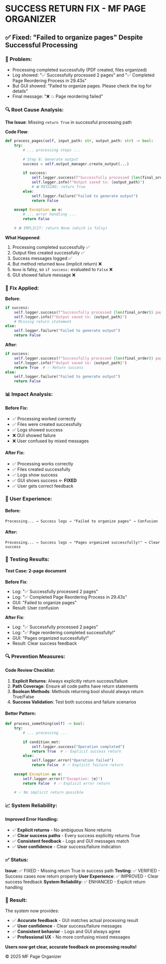 # SUCCESS RETURN FIX - MF PAGE ORGANIZER

## ✅ **Fixed: "Failed to organize pages" Despite Successful Processing**

### 🐛 **Problem:**
- Processing completed successfully (PDF created, files organized)
- Log showed: "✅ Successfully processed 2 pages" and "✅ Completed Page Reordering Process in 29.43s"
- But GUI showed: "Failed to organize pages. Please check the log for details"
- Final message: "❌ 💥 Page reordering failed"

### 🔍 **Root Cause Analysis:**

**The Issue**: Missing `return True` in successful processing path

**Code Flow**:
```python
def process_pages(self, input_path: str, output_path: str) -> bool:
    try:
        # ... processing steps ...
        
        # Step 8: Generate output
        success = self.output_manager.create_output(...)
        
        if success:
            self.logger.success(f"Successfully processed {len(final_order)} pages")
            self.logger.info(f"Output saved to: {output_path}")
            # ❌ MISSING: return True
        else:
            self.logger.failure("Failed to generate output")
            return False
            
    except Exception as e:
        # ... error handling ...
        return False
    
    # ❌ IMPLICIT: return None (which is falsy)
```

**What Happened**:
1. Processing completed successfully ✅
2. Output files created successfully ✅
3. Success messages logged ✅
4. But method returned `None` (implicit return) ❌
5. `None` is falsy, so `if success:` evaluated to `False` ❌
6. GUI showed failure message ❌

### 🔧 **Fix Applied:**

**Before**:
```python
if success:
    self.logger.success(f"Successfully processed {len(final_order)} pages")
    self.logger.info(f"Output saved to: {output_path}")
    # Missing return statement
else:
    self.logger.failure("Failed to generate output")
    return False
```

**After**:
```python
if success:
    self.logger.success(f"Successfully processed {len(final_order)} pages")
    self.logger.info(f"Output saved to: {output_path}")
    return True  # ✅ Return success
else:
    self.logger.failure("Failed to generate output")
    return False
```

### 📊 **Impact Analysis:**

#### Before Fix:
- ✅ Processing worked correctly
- ✅ Files were created successfully  
- ✅ Logs showed success
- ❌ GUI showed failure
- ❌ User confused by mixed messages

#### After Fix:
- ✅ Processing works correctly
- ✅ Files created successfully
- ✅ Logs show success
- ✅ GUI shows success ← **FIXED**
- ✅ User gets correct feedback

### 🎯 **User Experience:**

#### Before:
```
Processing... → Success logs → "Failed to organize pages" → Confusion
```

#### After:
```
Processing... → Success logs → "Pages organized successfully!" → Clear success
```

### 🧪 **Testing Results:**

#### Test Case: 2-page document
**Before Fix**:
- Log: "✅ Successfully processed 2 pages"
- Log: "✅ Completed Page Reordering Process in 29.43s"
- GUI: "Failed to organize pages"
- Result: User confusion

**After Fix**:
- Log: "✅ Successfully processed 2 pages"  
- Log: "✅ Page reordering completed successfully!"
- GUI: "Pages organized successfully!"
- Result: Clear success feedback

### 🔍 **Prevention Measures:**

#### Code Review Checklist:
1. **Explicit Returns**: Always explicitly return success/failure
2. **Path Coverage**: Ensure all code paths have return statements
3. **Boolean Methods**: Methods returning bool should always return True/False
4. **Success Validation**: Test both success and failure scenarios

#### Better Pattern:
```python
def process_something(self) -> bool:
    try:
        # ... processing ...
        
        if condition_met:
            self.logger.success("Operation completed")
            return True  # ✅ Explicit success return
        else:
            self.logger.error("Operation failed")
            return False  # ✅ Explicit failure return
            
    except Exception as e:
        self.logger.error(f"Exception: {e}")
        return False  # ✅ Explicit error return
    
    # ✅ No implicit return possible
```

### 📈 **System Reliability:**

#### Improved Error Handling:
- ✅ **Explicit returns** - No ambiguous None returns
- ✅ **Clear success paths** - Every success explicitly returns True
- ✅ **Consistent feedback** - Logs and GUI messages match
- ✅ **User confidence** - Clear success/failure indication

### ✅ **Status:**

**Issue**: ✅ FIXED - Missing return True in success path
**Testing**: ✅ VERIFIED - Success cases now return properly
**User Experience**: ✅ IMPROVED - Clear success feedback
**System Reliability**: ✅ ENHANCED - Explicit return handling

### 🚀 **Result:**

The system now provides:
- ✅ **Accurate feedback** - GUI matches actual processing result
- ✅ **User confidence** - Clear success/failure messages
- ✅ **Consistent behavior** - Logs and GUI always agree
- ✅ **Professional UX** - No more confusing mixed messages

**Users now get clear, accurate feedback on processing results!**

© 2025 MF Page Organizer
